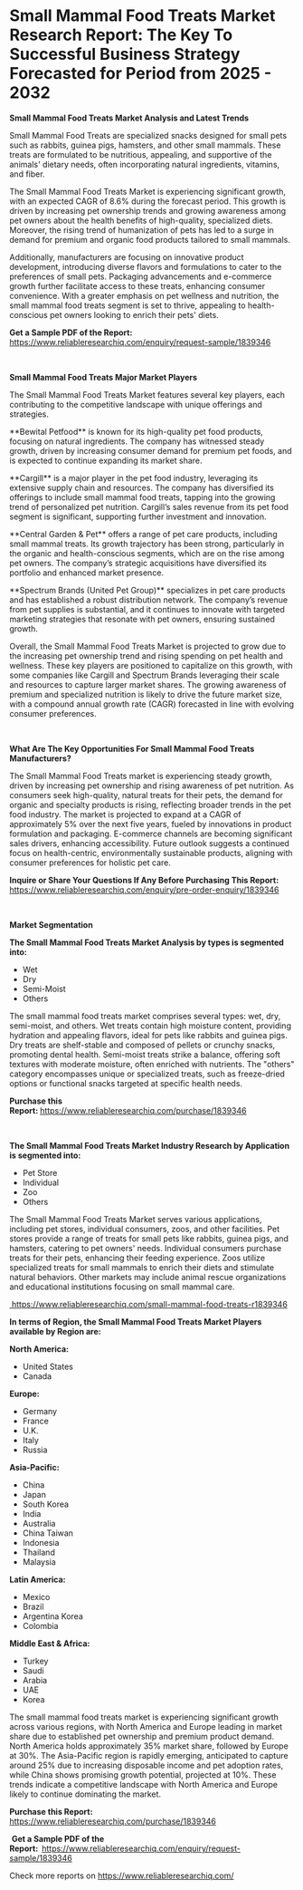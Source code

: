 <p><h1>Small Mammal Food Treats Market Research Report: The Key To Successful Business Strategy Forecasted for Period from 2025 - 2032</h1></p><p><strong>Small Mammal Food Treats Market Analysis and Latest Trends</strong></p>
<p><p>Small Mammal Food Treats are specialized snacks designed for small pets such as rabbits, guinea pigs, hamsters, and other small mammals. These treats are formulated to be nutritious, appealing, and supportive of the animals' dietary needs, often incorporating natural ingredients, vitamins, and fiber. </p><p>The Small Mammal Food Treats Market is experiencing significant growth, with an expected CAGR of 8.6% during the forecast period. This growth is driven by increasing pet ownership trends and growing awareness among pet owners about the health benefits of high-quality, specialized diets. Moreover, the rising trend of humanization of pets has led to a surge in demand for premium and organic food products tailored to small mammals.</p><p>Additionally, manufacturers are focusing on innovative product development, introducing diverse flavors and formulations to cater to the preferences of small pets. Packaging advancements and e-commerce growth further facilitate access to these treats, enhancing consumer convenience. With a greater emphasis on pet wellness and nutrition, the small mammal food treats segment is set to thrive, appealing to health-conscious pet owners looking to enrich their pets' diets.</p></p>
<p><strong>Get a Sample PDF of the Report:&nbsp;</strong> <a href="https://www.reliableresearchiq.com/enquiry/request-sample/1839346?utm_campaign=3318&utm_medium=2&utm_source=Github&utm_content=ia&utm_term=05042025&utm_id=small-mammal-food-treats">https://www.reliableresearchiq.com/enquiry/request-sample/1839346</a></p>
<p>&nbsp;</p>
<p><strong>Small Mammal Food Treats Major Market Players</strong></p>
<p><p>The Small Mammal Food Treats Market features several key players, each contributing to the competitive landscape with unique offerings and strategies.</p><p>**Bewital Petfood** is known for its high-quality pet food products, focusing on natural ingredients. The company has witnessed steady growth, driven by increasing consumer demand for premium pet foods, and is expected to continue expanding its market share.</p><p>**Cargill** is a major player in the pet food industry, leveraging its extensive supply chain and resources. The company has diversified its offerings to include small mammal food treats, tapping into the growing trend of personalized pet nutrition. Cargill’s sales revenue from its pet food segment is significant, supporting further investment and innovation.</p><p>**Central Garden & Pet** offers a range of pet care products, including small mammal treats. Its growth trajectory has been strong, particularly in the organic and health-conscious segments, which are on the rise among pet owners. The company’s strategic acquisitions have diversified its portfolio and enhanced market presence.</p><p>**Spectrum Brands (United Pet Group)** specializes in pet care products and has established a robust distribution network. The company’s revenue from pet supplies is substantial, and it continues to innovate with targeted marketing strategies that resonate with pet owners, ensuring sustained growth.</p><p>Overall, the Small Mammal Food Treats Market is projected to grow due to the increasing pet ownership trend and rising spending on pet health and wellness. These key players are positioned to capitalize on this growth, with some companies like Cargill and Spectrum Brands leveraging their scale and resources to capture larger market shares. The growing awareness of premium and specialized nutrition is likely to drive the future market size, with a compound annual growth rate (CAGR) forecasted in line with evolving consumer preferences.</p></p>
<p>&nbsp;</p>
<p><strong>What Are The Key Opportunities For Small Mammal Food Treats Manufacturers?</strong></p>
<p><p>The Small Mammal Food Treats market is experiencing steady growth, driven by increasing pet ownership and rising awareness of pet nutrition. As consumers seek high-quality, natural treats for their pets, the demand for organic and specialty products is rising, reflecting broader trends in the pet food industry. The market is projected to expand at a CAGR of approximately 5% over the next five years, fueled by innovations in product formulation and packaging. E-commerce channels are becoming significant sales drivers, enhancing accessibility. Future outlook suggests a continued focus on health-centric, environmentally sustainable products, aligning with consumer preferences for holistic pet care.</p></p>
<p><strong>Inquire or Share Your Questions If Any Before Purchasing This Report:</strong> <a href="https://www.reliableresearchiq.com/enquiry/pre-order-enquiry/1839346?utm_campaign=3318&utm_medium=2&utm_source=Github&utm_content=ia&utm_term=05042025&utm_id=small-mammal-food-treats">https://www.reliableresearchiq.com/enquiry/pre-order-enquiry/1839346</a></p>
<p>&nbsp;</p>
<p><strong>Market Segmentation</strong></p>
<p><strong>The Small Mammal Food Treats Market Analysis by types is segmented into:</strong></p>
<p><ul><li>Wet</li><li>Dry</li><li>Semi-Moist</li><li>Others</li></ul></p>
<p><p>The small mammal food treats market comprises several types: wet, dry, semi-moist, and others. Wet treats contain high moisture content, providing hydration and appealing flavors, ideal for pets like rabbits and guinea pigs. Dry treats are shelf-stable and composed of pellets or crunchy snacks, promoting dental health. Semi-moist treats strike a balance, offering soft textures with moderate moisture, often enriched with nutrients. The "others" category encompasses unique or specialized treats, such as freeze-dried options or functional snacks targeted at specific health needs.</p></p>
<p><strong>Purchase this Report:&nbsp;</strong><a href="https://www.reliableresearchiq.com/purchase/1839346?utm_campaign=3318&utm_medium=2&utm_source=Github&utm_content=ia&utm_term=05042025&utm_id=small-mammal-food-treats">https://www.reliableresearchiq.com/purchase/1839346</a></p>
<p>&nbsp;</p>
<p><strong>The Small Mammal Food Treats Market Industry Research by Application is segmented into:</strong></p>
<p><ul><li>Pet Store</li><li>Individual</li><li>Zoo</li><li>Others</li></ul></p>
<p><p>The Small Mammal Food Treats Market serves various applications, including pet stores, individual consumers, zoos, and other facilities. Pet stores provide a range of treats for small pets like rabbits, guinea pigs, and hamsters, catering to pet owners' needs. Individual consumers purchase treats for their pets, enhancing their feeding experience. Zoos utilize specialized treats for small mammals to enrich their diets and stimulate natural behaviors. Other markets may include animal rescue organizations and educational institutions focusing on small mammal care.</p></p>
<p><a href="https://www.reliableresearchiq.com/small-mammal-food-treats-r1839346?utm_campaign=3318&utm_medium=2&utm_source=Github&utm_content=ia&utm_term=05042025&utm_id=small-mammal-food-treats">&nbsp;https://www.reliableresearchiq.com/small-mammal-food-treats-r1839346</a></p>
<p><strong>In terms of Region, the Small Mammal Food Treats Market Players available by Region are:</strong></p>
<p>
    <p> <strong> North America: </strong>
        <ul>
            <li>United States</li>
            <li>Canada</li>
        </ul>
        </p> 
    <p> <strong> Europe: </strong>
        <ul>
            <li>Germany</li>
            <li>France</li>
            <li>U.K.</li>
            <li>Italy</li>
            <li>Russia</li>
        </ul>
        </p> 
    <p> <strong> Asia-Pacific: </strong>
        <ul>
            <li>China</li>
            <li>Japan</li>
            <li>South Korea</li>
            <li>India</li>
            <li>Australia</li>
            <li>China Taiwan</li>
            <li>Indonesia</li>
            <li>Thailand</li>
            <li>Malaysia</li>
        </ul>
        </p> 
    <p> <strong> Latin America: </strong>
        <ul>
            <li>Mexico</li>
            <li>Brazil</li>
            <li>Argentina Korea</li>
            <li>Colombia</li>
        </ul>
        </p> 
    <p> <strong> Middle East & Africa: </strong>
        <ul>
            <li>Turkey</li>
            <li>Saudi</li>
            <li>Arabia</li>
            <li>UAE</li>
            <li>Korea</li>
        </ul>
    </p>
    </p>
<p><p>The small mammal food treats market is experiencing significant growth across various regions, with North America and Europe leading in market share due to established pet ownership and premium product demand. North America holds approximately 35% market share, followed by Europe at 30%. The Asia-Pacific region is rapidly emerging, anticipated to capture around 25% due to increasing disposable income and pet adoption rates, while China shows promising growth potential, projected at 10%. These trends indicate a competitive landscape with North America and Europe likely to continue dominating the market.</p></p>
<p><strong>Purchase this Report: </strong><a href="https://www.reliableresearchiq.com/purchase/1839346?utm_campaign=3318&utm_medium=2&utm_source=Github&utm_content=ia&utm_term=05042025&utm_id=small-mammal-food-treats">https://www.reliableresearchiq.com/purchase/1839346</a></p>
<p>&nbsp;<strong>Get a Sample PDF of the Report:&nbsp;&nbsp;</strong><a href="https://www.reliableresearchiq.com/enquiry/request-sample/1839346?utm_campaign=3318&utm_medium=2&utm_source=Github&utm_content=ia&utm_term=05042025&utm_id=small-mammal-food-treats">https://www.reliableresearchiq.com/enquiry/request-sample/1839346</a></p>
<p><strong></strong></p>
<p>Check more reports on <a href="https://www.reliableresearchiq.com/?utm_campaign=3318&utm_medium=2&utm_source=Github&utm_content=ia&utm_term=05042025&utm_id=small-mammal-food-treats">https://www.reliableresearchiq.com/</a></p>